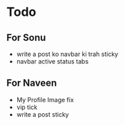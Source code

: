 # Todo

## For Sonu
- write a post ko navbar ki trah sticky
- navbar active status tabs

## For Naveen

- My Profile Image fix
- vip tick
- write a post sticky
